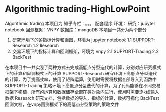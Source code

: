 # Algorithmic trading-HighLowPoint
Algorithmic trading
本项目为 知乎专栏：。。。 配套程序
环境：
  研究：jupyter notebook
  回测框架：VNPY
  数据库：mongoDB
本项目一共分为两个部分
1. 研究环境下的的指标计算和画图，环境为 jupyter notebook
  1.1 SUPPORT-Research 
  1.2 Research
2. 交易环境下的指标计算和回测框架，环境为 vnpy
  2.1 SUPPORT-Trading
  2.2 BackTest

在本项目中一共实现了两种方式去完成高低点分型迭代的计算，分别对应研究模式下的计算和回测模式下的计算
SUPPORT-Research 研究环境下高低点分型迭代的计算，为了提高效率，使用了矩阵运算，使用时需要将数据全部导入到函数中
SUPPORT-Trading 策略环境下高低点分型迭代的计算，为了代码能够在不同交易框架下移植，所有的运算和数据储存全部在类对象内进行，使用时需要逐k线输入数据
Research 研究文档，包括数据的导入，指标的计算，数据可视化
BackTest 回测文档，在vnpy回测框架下的高低点分型策略的策略文件
